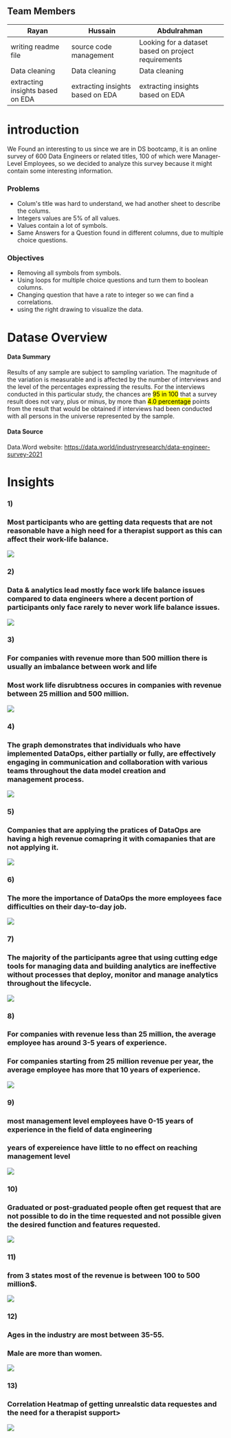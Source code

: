 ## Team Members
| Rayan | Hussain | Abdulrahman
|--------|-------|-------|
| writing readme file | source code management| Looking for a dataset based on project requirements
| Data cleaning | Data cleaning | Data cleaning
extracting insights based on EDA | extracting insights based on EDA | extracting insights based on EDA 
# introduction

We Found an interesting to us since we are in DS bootcamp, it is an online survey of 600 Data Engineers or related titles, 100 of which were Manager-Level Employees, so we decided to analyze this survey because it might contain some interesting information.

### **Problems**
- Colum's title was hard to understand, we had another sheet to describe the colums.
- Integers values are 5% of all values.
- Values contain a lot of symbols.
- Same Answers for a Question found in different columns, due to multiple choice questions.

### **Objectives**
- Removing all symbols from symbols.
- Using loops for multiple choice questions and turn them to boolean columns.
- Changing question that have a rate to integer so we can find a correlations.
- using the right drawing to visualize the data.


# **Datase Overview**
#### **Data Summary**
Results of any sample are subject to sampling variation. The magnitude of the variation is measurable and is affected by the number of interviews and the level of the percentages expressing the results. For the interviews conducted in this particular study, the chances are <mark>95 in 100</mark> that a survey result does not vary, plus or minus, by more than <mark>4.0 percentage</mark> points from the result that would be obtained if interviews had been conducted with all persons in the universe represented by the sample.

#### **Data Source**
Data.Word website:
https://data.world/industryresearch/data-engineer-survey-2021


# Insights

### 1) 
### Most participants who are getting data requests that are not reasonable have a high need for a therapist support as this can affect their work-life balance.

<img src="pic/1.png">



### 2)
### Data & analytics lead mostly face work life balance issues compared to data engineers where a decent portion of participants only face rarely to never work life balance issues.
<img src="pic/2.png">



### 3)
### For companies with revenue more than 500 million there is usually an imbalance between work and life
### Most work life disrubtness occures in companies with revenue between 25 million and 500 million.
<img src="pic/3.png">

### 4) 
### The graph demonstrates that individuals who have implemented DataOps, either partially or fully, are effectively engaging in communication and collaboration with various teams throughout the data model creation and management process.

<img src="pic/4.png">


### 5)
### Companies that are applying the pratices of DataOps are having a high revenue comapring it with comapanies that are not applying it.

<img src="pic/5.png">


### 6)
### The more the importance of DataOps the more employees face difficulties on their day-to-day job.

<img src="pic/6.png">

### 7) 
### The majority of the participants agree that using cutting edge tools for managing data and building analytics are ineffective without processes that deploy, monitor and manage analytics throughout the lifecycle.

<img src="pic/7.png">

### 8)
### For companies with revenue less than 25 million, the average employee has around 3-5 years of experience.
###  For companies starting from 25 million revenue per year, the average employee has more that 10 years of experience.

<img src="pic/8.png">

### 9)
### most management level employees have 0-15 years of experience in the field of data engineering   
### years of expereience have little to no effect on reaching management level 

<img src="pic/9.png">

### 10)
### Graduated or post-graduated people often get request that are not possible to do in the time requested and not possible given the desired function and features requested.

<img src="pic/10.png">

### 11)
### from 3 states most of the revenue is between 100 to 500 million$.
<img src="pic/11.png">

### 12)
### Ages in the industry are most between 35-55.
### Male are more than women.
<img src="pic/12.png">

### 13)
### Correlation Heatmap of getting unrealstic  data requestes and the need for a therapist support>
<img src="pic/13.png">
